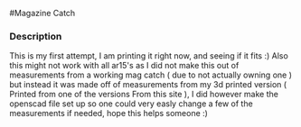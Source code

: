 #Magazine Catch 

### Description 
This is my first attempt, I am printing it right now, and seeing if it fits :) Also this might not work with all ar15's as I did not make this out of measurements from a working mag catch ( due to not actually owning one ) but instead it was made off of measurements from my 3d printed version ( Printed from one of the versions From this site ), I did however make the openscad file set up so one could very easly change a few of the measurements if needed, hope this helps someone :) 
